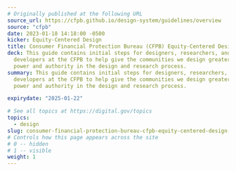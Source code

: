 ```yaml
---
# Originally published at the following URL
source_url: https://cfpb.github.io/design-system/guidelines/overview
source: "cfpb"
date: 2023-01-18 14:18:00 -0500
kicker: Equity-Centered Design
title: Consumer Financial Protection Bureau (CFPB) Equity-Centered Design Guidelines
deck: This guide contains initial steps for designers, researchers, and
  developers at the CFPB to help give the communities we design greater
  power and authority in the design and research process.
summary: This guide contains initial steps for designers, researchers, and
  developers at the CFPB to help give the communities we design greater
  power and authority in the design and research process.

expirydate: "2025-01-22"

# See all topics at https://digital.gov/topics
topics:
  - design
slug: consumer-financial-protection-bureau-cfpb-equity-centered-design-guidelines
# Controls how this page appears across the site
# 0 -- hidden
# 1 -- visible
weight: 1
---
```


